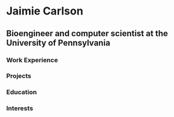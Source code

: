 # Jaimie Carlson

## Bioengineer and computer scientist at the University of Pennsylvania

### Work Experience

### Projects

### Education

### Interests
